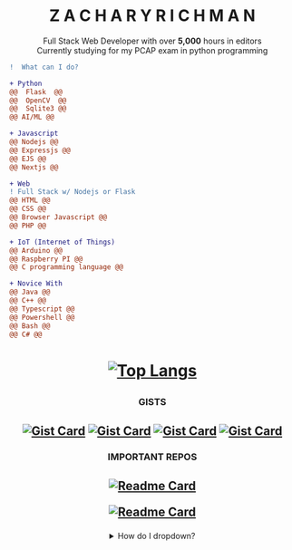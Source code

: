 <h1 align="center">
Z A C H A R Y   R I C H M A N
</h1>
<p align="center">
 Full Stack Web Developer with over <strong>5,000</strong> hours in editors<br /> Currently studying for my PCAP exam in python programming
</p>

```diff
!  What can I do?

+ Python
@@  Flask  @@
@@  OpenCV  @@
@@  Sqlite3 @@
@@ AI/ML @@

+ Javascript
@@ Nodejs @@
@@ Expressjs @@
@@ EJS @@
@@ Nextjs @@

+ Web
! Full Stack w/ Nodejs or Flask
@@ HTML @@
@@ CSS @@
@@ Browser Javascript @@
@@ PHP @@

+ IoT (Internet of Things)
@@ Arduino @@
@@ Raspberry PI @@
@@ C programming language @@

+ Novice With
@@ Java @@
@@ C++ @@
@@ Typescript @@
@@ Powershell @@
@@ Bash @@
@@ C# @@
```

<h1 align="center">
 
 [![Top Langs](https://github-readme-stats.vercel.app/api/top-langs/?username=NebulousCalm)](https://github.com/anuraghazra/github-readme-stats)
 
</h1>

<h3 align="center">GISTS</h3>

<h2 align="center">
 
[![Gist Card](https://github-readme-stats.vercel.app/api/gist?id=c082bb7a0f017136a5049567d41baae5)](https://gist.github.com/NebulousCalm/c082bb7a0f017136a5049567d41baae5)
[![Gist Card](https://github-readme-stats.vercel.app/api/gist?id=e1165d83121ff47cce60564490882308)](https://gist.github.com/NebulousCalm/e1165d83121ff47cce60564490882308)
[![Gist Card](https://github-readme-stats.vercel.app/api/gist?id=22ae7ea74c2ec0acf6ed98295f3b5de9)](https://gist.github.com/NebulousCalm/22ae7ea74c2ec0acf6ed98295f3b5de9)
[![Gist Card](https://github-readme-stats.vercel.app/api/gist?id=1c5ec10619cc5685a5825654cbf76ba7)](https://gist.github.com/NebulousCalm/1c5ec10619cc5685a5825654cbf76ba7)

</h2>

<h3 align="center">IMPORTANT REPOS</h3>

<h2 align="center">
 
[![Readme Card](https://github-readme-stats.vercel.app/api/pin/?username=NebulousCalm&repo=utils)](https://github.com/NebulousCalm/utils)

[![Readme Card](https://github-readme-stats.vercel.app/api/pin/?username=Stardust-Industries&repo=Education)](https://github.com/Stardust-Industries/Education)

</h2>
<details align="center">
 <summary>How do I dropdown?</summary>
<br>
magic 
</details>
